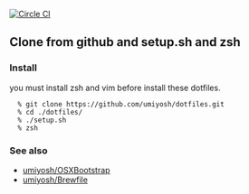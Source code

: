 [![Circle CI](https://circleci.com/gh/umiyosh/dotfiles.svg?&style=shield&circle-token=6f05689996d57b6456a193e2d83ef122801c2a90)](https://circleci.com/gh/umiyosh/dotfiles.svg?&style=shield&circle-token=6f05689996d57b6456a193e2d83ef122801c2a90)

## Clone from github and setup.sh and zsh

### Install

you must install zsh and vim before install these dotfiles.

~~~
  % git clone https://github.com/umiyosh/dotfiles.git
  % cd ./dotfiles/
  % ./setup.sh
  % zsh
~~~

### See also

* [umiyosh/OSXBootstrap](https://github.com/umiyosh/OSXBootstrap)
* [umiyosh/Brewfile](https://github.com/umiyosh/Brewfile)
